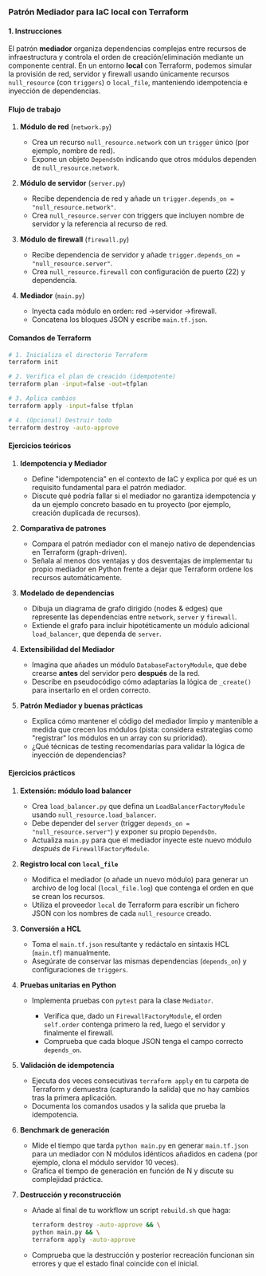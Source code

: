 ### Patrón Mediador para IaC local con Terraform

#### 1. Instrucciones

El patrón **mediador** organiza dependencias complejas entre recursos de infraestructura y controla el orden de creación/eliminación mediante un componente central. En un entorno **local** con Terraform, podemos simular la provisión de red, servidor y firewall usando únicamente recursos `null_resource` (con `triggers`) o `local_file`, manteniendo idempotencia e inyección de dependencias.


#### Flujo de trabajo

1. **Módulo de red** (`network.py`)

   * Crea un recurso `null_resource.network` con un `trigger` único (por ejemplo, nombre de red).
   * Expone un objeto `DependsOn` indicando que otros módulos dependen de `null_resource.network`.
2. **Módulo de servidor** (`server.py`)

   * Recibe dependencia de red y añade un `trigger.depends_on = "null_resource.network"`.
   * Crea `null_resource.server` con triggers que incluyen nombre de servidor y la referencia al recurso de red.
3. **Módulo de firewall** (`firewall.py`)

   * Recibe dependencia de servidor y añade `trigger.depends_on = "null_resource.server"`.
   * Crea `null_resource.firewall` con configuración de puerto (22) y dependencia.
4. **Mediador** (`main.py`)

   * Inyecta cada módulo en orden: red ->servidor ->firewall.
   * Concatena los bloques JSON y escribe `main.tf.json`.

#### Comandos de Terraform

```bash
# 1. Inicializa el directorio Terraform
terraform init

# 2. Verifica el plan de creación (idempotente)
terraform plan -input=false -out=tfplan

# 3. Aplica cambios
terraform apply -input=false tfplan

# 4. (Opcional) Destruir todo
terraform destroy -auto-approve
```

#### Ejercicios teóricos

1. **Idempotencia y Mediador**

   * Define "idempotencia" en el contexto de IaC y explica por qué es un requisito fundamental para el patrón mediador.
   * Discute qué podría fallar si el mediador no garantiza idempotencia y da un ejemplo concreto basado en tu proyecto (por ejemplo, creación duplicada de recursos).

2. **Comparativa de patrones**

   * Compara el patrón mediador con el manejo nativo de dependencias en Terraform (graph-driven).
   * Señala al menos dos ventajas y dos desventajas de implementar tu propio mediador en Python frente a dejar que Terraform ordene los recursos automáticamente.

3. **Modelado de dependencias**

   * Dibuja un diagrama de grafo dirigido (nodes & edges) que represente las dependencias entre `network`, `server` y `firewall`.
   * Extiende el grafo para incluir hipotéticamente un módulo adicional `load_balancer`, que dependa de `server`.

4. **Extensibilidad del Mediador**

   * Imagina que añades un módulo `DatabaseFactoryModule`, que debe crearse **antes** del servidor pero **después** de la red.
   * Describe en pseudocódigo cómo adaptarías la lógica de `_create()` para insertarlo en el orden correcto.

5. **Patrón Mediador y buenas prácticas**

   * Explica cómo mantener el código del mediador limpio y mantenible a medida que crecen los módulos (pista: considera estrategias como "registrar" los módulos en un array con su prioridad).
   * ¿Qué técnicas de testing recomendarías para validar la lógica de inyección de dependencias?


#### Ejercicios prácticos

1. **Extensión: módulo load balancer**

   * Crea `load_balancer.py` que defina un `LoadBalancerFactoryModule` usando `null_resource.load_balancer`.
   * Debe depender del `server` (trigger `depends_on = "null_resource.server"`) y exponer su propio `DependsOn`.
   * Actualiza `main.py` para que el mediador inyecte este nuevo módulo *después* de `FirewallFactoryModule`.

2. **Registro local con `local_file`**

   * Modifica el mediador (o añade un nuevo módulo) para generar un archivo de log local (`local_file.log`) que contenga el orden en que se crean los recursos.
   * Utiliza el proveedor `local` de Terraform para escribir un fichero JSON con los nombres de cada `null_resource` creado.

3. **Conversión a HCL**

   * Toma el `main.tf.json` resultante y redáctalo en sintaxis HCL (`main.tf`) manualmente.
   * Asegúrate de conservar las mismas dependencias (`depends_on`) y configuraciones de `triggers`.

4. **Pruebas unitarias en Python**

   * Implementa pruebas con `pytest` para la clase `Mediator`.

     * Verifica que, dado un `FirewallFactoryModule`, el orden `self.order` contenga primero la red, luego el servidor y finalmente el firewall.
     * Comprueba que cada bloque JSON tenga el campo correcto `depends_on`.

5. **Validación de idempotencia**

   * Ejecuta dos veces consecutivas `terraform apply` en tu carpeta de Terraform y demuestra (capturando la salida) que no hay cambios tras la primera aplicación.
   * Documenta los comandos usados y la salida que prueba la idempotencia.

6. **Benchmark de generación**

   * Mide el tiempo que tarda `python main.py` en generar `main.tf.json` para un mediador con N módulos idénticos añadidos en cadena (por ejemplo, clona el módulo servidor 10 veces).
   * Grafica el tiempo de generación en función de N y discute su complejidad práctica.

7. **Destrucción y reconstrucción**

   * Añade al final de tu workflow un script `rebuild.sh` que haga:

     ```bash
     terraform destroy -auto-approve && \
     python main.py && \
     terraform apply -auto-approve
     ```
   * Comprueba que la destrucción y posterior recreación funcionan sin errores y que el estado final coincide con el inicial.

